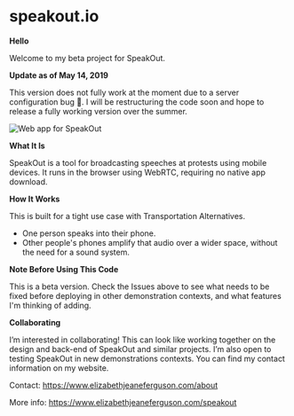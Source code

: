 # speakout.io

**Hello**

Welcome to my beta project for SpeakOut. 

**Update as of May 14, 2019**

This version does not fully work at the moment due to a server configuration bug 🐛. I will be restructuring the code soon and hope to release a fully working version over the summer.

![Web app for SpeakOut](http://www.itpblogelizabethferguson.com/wp-content/uploads/2019/05/speakouthomepage2-1024x576.png)

**What It Is**

SpeakOut is a tool for broadcasting speeches at protests using mobile devices. It runs in the browser using WebRTC, requiring no native app download.

**How It Works**

This is built for a tight use case with Transportation Alternatives.
* One person speaks into their phone.
* Other people's phones amplify that audio over a wider space, without the need for a sound system.

**Note Before Using This Code**

This is a beta version. Check the Issues above to see what needs to be fixed before deploying in other demonstration contexts, and what features I'm thinking of adding.

**Collaborating**

I’m interested in collaborating! This can look like working together on the design and back-end of SpeakOut and similar projects. I’m also open to testing SpeakOut in new demonstrations contexts. You can find my contact information on my website. 

Contact: https://www.elizabethjeaneferguson.com/about

More info: https://www.elizabethjeaneferguson.com/speakout
